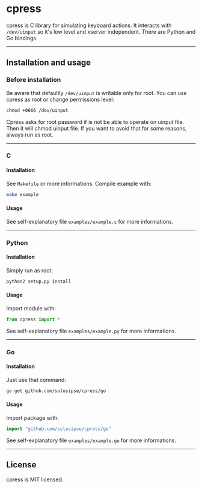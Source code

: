 cpress
======

cpress is C library for simulating keyboard actions. It interacts with `/dev/uinput` so it's low level and 
xserver independent. There are Python and Go bindings.

----------------------------

## Installation and usage ##

### Before installation ###

Be aware that defaultly `/dev/uinput` is writable only for root.
You can use cpress as root or change permissions level:

```bash
chmod +0666 /dev/uinput
```

Cpress asks for root password if is not be able to operate on uinput file. Then
it will chmod uinput file. If you want to avoid that for some reasons, always run
as root.

----------------------------

### C ###

#### Installation ####

See `Makefile` or more informations. Compile example with:
```bash
make example
```

#### Usage ####

See self-explanatory file `examples/example.c` for more informations.

----------------------------


### Python ###

#### Installation ####

Simply run as root:

```bash
python2 setup.py install
```

#### Usage ####

Import module with:

```python
from cpress import *
```

See self-explanatory file `examples/example.py` for more informations.

----------------------------

### Go ###

#### Installation ####

Just use that command:

```bash
go get github.com/solusipse/cpress/go
```

#### Usage ####

Import package with:

```go
import "github.com/solusipse/cpress/go"
```

See self-explanatory file `examples/example.go` for more informations.


----------------------------

## License ##

cpress is MIT licensed.
